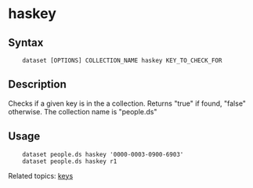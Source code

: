 
# haskey

## Syntax

```
    dataset [OPTIONS] COLLECTION_NAME haskey KEY_TO_CHECK_FOR
```

## Description

Checks if a given key is in the a collection. Returns "true" if found, "false" otherwise.
The collection name is "people.ds"

## Usage

```
    dataset people.ds haskey '0000-0003-0900-6903'
    dataset people.ds haskey r1
```

Related topics: [keys](keys.html)
